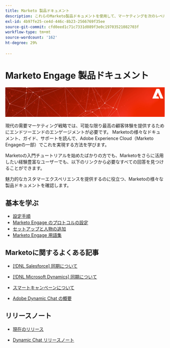 ```yaml
---
title: Marketo 製品ドキュメント
description: これらのMarketo製品ドキュメントを使用して、マーケティングを次のレベルに引き上げる方法を説明します。 Marketoのチュートリアルの基本を学び、その他のよく使われる記事を読みます。
exl-id: 4b97fe25-ce4d-446c-8b23-2566769f35ee
source-git-commit: cfd0eed1c71c7331d089f3e0c19703521082703f
workflow-type: tm+mt
source-wordcount: '162'
ht-degree: 29%

---
```


# Marketo Engage 製品ドキュメント

![](assets/marketo-docs-banner.jpg)

現代の需要マーケティング戦略では、可能な限り最高の顧客体験を提供するためにエンドツーエンドのエンゲージメントが必要です。 Marketoの様々なドキュメント、ガイド、サポートを読んで、Adobe Experience Cloud（Marketo Engageの一部）でこれを実現する方法を学びます。

Marketoの入門チュートリアルを始めたばかりの方でも、Marketoをさらに活用したい経験豊富なユーザーでも、以下のリンクから必要なすべての回答を見つけることができます。

魅力的なカスタマーエクスペリエンスを提供するのに役立つ、Marketoの様々な製品ドキュメントを確認します。

## 基本を学ぶ

* [設定手順](/help/marketo/getting-started/initial-setup/setup-steps.md)
* [Marketo Engage のプロトコルの設定](/help/marketo/getting-started/initial-setup/configure-protocols-for-marketo.md)
* [セットアップと人物の追加](/help/marketo/getting-started/quick-wins/get-set-up-and-add-a-person.md)
* [Marketo Engage 用語集](/help/marketo/getting-started/things-to-know/marketo-engage-glossary.md)

## Marketoに関するよくある記事

* [ [!DNL Salesforce]  同期について](/help/marketo/product-docs/crm-sync/salesforce-sync/understanding-the-salesforce-sync.md)

* [ [!DNL Microsoft Dynamics]  同期について](/help/marketo/product-docs/crm-sync/microsoft-dynamics-sync/understanding-the-microsoft-dynamics-sync.md)

* [スマートキャンペーンについて](/help/marketo/product-docs/core-marketo-concepts/smart-campaigns/understanding-smart-campaigns.md)

* [Adobe Dynamic Chat の概要](/help/marketo/product-docs/demand-generation/dynamic-chat/dynamic-chat-overview.md)

## リリースノート

* [現在のリリース](/help/marketo/release-notes/current.md)

* [Dynamic Chat リリースノート](/help/marketo/release-notes/dynamic-chat.md)
